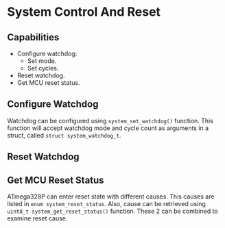 # System Control And Reset

## Capabilities

* Configure watchdog:
	* Set mode.
	* Set cycles.
* Reset watchdog.
* Get MCU reset status.

## Configure Watchdog

Watchdog can be configured using `system_set_watchdog()` function. This function
will accept watchdog mode and cycle count as arguments in a struct, called
`struct system_watchdog_t`.

## Reset Watchdog

## Get MCU Reset Status

ATmega328P can enter reset state with different causes. This causes are listed
in `enum system_reset_status`. Also, cause can be retrieved using
`uint8_t system_get_reset_status()` function. These 2 can be combined to examine
reset cause.

